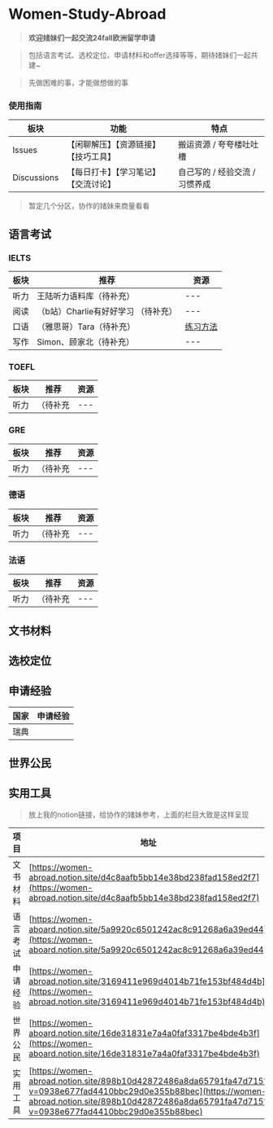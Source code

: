 # Women-Study-Abroad



> **欢迎媎妹们一起交流24fall欧洲留学申请**

> 包括语言考试、选校定位、申请材料和offer选择等等，期待媎妹们一起共建~

> 先做困难的事，才能做想做的事

### 使用指南


| 板块 | 功能 | 特点 |
| --- | --- | --- |
| Issues | 【闲聊解压】【资源链接】【技巧工具】| 搬运资源 / 夸夸楼吐吐槽 |
| Discussions | 【每日打卡】【学习笔记】【交流讨论】 | 自己写的 / 经验交流 / 习惯养成 |




> 暂定几个分区，协作的媎妹来商量看看

## 语言考试

### IELTS

| 板块 | 推荐 | 资源 |
| --- | --- | --- |
| 听力 | 王陆听力语料库（待补充） | --- |
| 阅读 | （b站）Charlie有好好学习 （待补充）| --- |
| 口语 | （雅思哥）Tara（待补充） | [练习方法](https://github.com/shea-yu/women-studyabroad/issues/1) |
| 写作 | Simon、顾家北（待补充） | --- |


### TOEFL

| 板块 | 推荐 | 资源 |
| --- | --- | --- |
| 听力 | （待补充 | --- |


### GRE

| 板块 | 推荐 | 资源 |
| --- | --- | --- |
| 听力 | （待补充 | --- |


### 德语

| 板块 | 推荐 | 资源 |
| --- | --- | --- |
| 听力 | （待补充 | --- |

### 法语

| 板块 | 推荐 | 资源 |
| --- | --- | --- |
| 听力 | （待补充 | --- |


## 文书材料

## 选校定位

## 申请经验

| 国家 | 申请经验 |
| --- | --- |
| 瑞典 |  |

## 世界公民

## 实用工具

> 放上我的notion链接，给协作的媎妹参考，上面的栏目大致是这样呈现

| 项目 | 地址 |
| --- | --- |
| 文书材料 | [https://women-abroad.notion.site/d4c8aafb5bb14e38bd238fad158ed2f7](https://women-abroad.notion.site/d4c8aafb5bb14e38bd238fad158ed2f7) |
| 语言考试 | [https://women-aboard.notion.site/5a9920c6501242ac8c91268a6a39ed44](https://women-aboard.notion.site/5a9920c6501242ac8c91268a6a39ed44) |
| 申请经验 | [https://women-abroad.notion.site/3169411e969d4014b71fe153bf484d4b](https://women-abroad.notion.site/3169411e969d4014b71fe153bf484d4b) |
| 世界公民 | [https://women-aboard.notion.site/16de31831e7a4a0faf3317be4bde4b3f](https://women-aboard.notion.site/16de31831e7a4a0faf3317be4bde4b3f) |
| 实用工具 | [https://women-abroad.notion.site/898b10d42872486a8da65791fa47d715?v=0938e677fad4410bbc29d0e355b88bec](https://women-abroad.notion.site/898b10d42872486a8da65791fa47d715?v=0938e677fad4410bbc29d0e355b88bec) |
